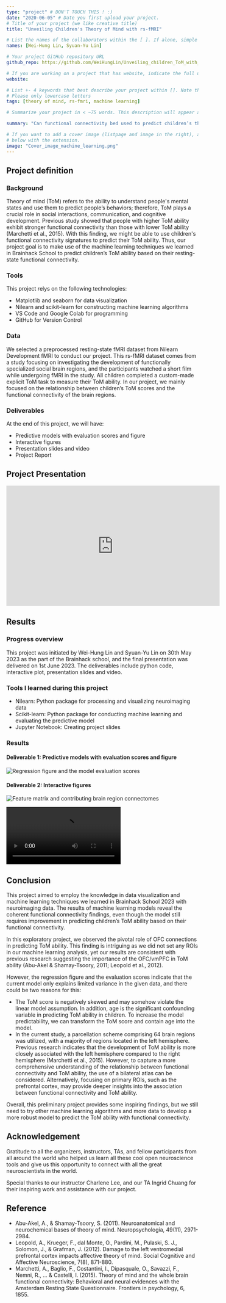```yaml
---
type: "project" # DON'T TOUCH THIS ! :)
date: "2020-06-05" # Date you first upload your project.
# Title of your project (we like creative title)
title: "Unveiling Children's Theory of Mind with rs-fMRI"

# List the names of the collaborators within the [ ]. If alone, simple put your name within []
names: [Wei-Hung Lin, Syuan-Yu Lin]

# Your project GitHub repository URL
github_repo: https://github.com/WeiHungLin/Unveiling_children_ToM_with_rsfmri

# If you are working on a project that has website, indicate the full url including "https://" below or leave it empty.
website: 

# List +- 4 keywords that best describe your project within []. Note that the project summary also involves a number of key words. Those are listed on top of the [github repository](https://github.com/PSY6983-2021/project_template), click `manage topics`.
# Please only lowercase letters
tags: [theory of mind, rs-fmri, machine learning]

# Summarize your project in < ~75 words. This description will appear at the top of your page and on the list page with other projects.

summary: "Can functional connectivity bed used to predict children’s theory of mind (ToM)? This project utilizes supervised machine learning algorithms on the fMRI data to predict children’s ToM ability. For better visualization, the most contributing brain region connections are displayed on the brain."

# If you want to add a cover image (listpage and image in the right), add it to your directory and indicate the name
# below with the extension.
image: "Cover_image_machine_learning.png"
---
```

<!-- This is an html comment and this won't appear in the rendered page. You are now editing the "content" area, the core of your description. Everything that you can do in markdown is allowed below. We added a couple of comments to guide your through documenting your progress. -->

## Project definition

### Background

Theory of mind (ToM) refers to the ability to understand people's mental states and use them to predict people’s behaviors; therefore, ToM plays a crucial role in social interactions, communication, and cognitive development. Previous study showed that people with higher ToM ability exhibit stronger functional connectivity than those with lower ToM ability (Marchetti et al., 2015). With this finding, we might be able to use children's functional connectivity signatures to predict their ToM ability. Thus, our project goal is to make use of the machine learning techniques we learned in Brainhack School to predict children’s ToM ability based on their resting-state functional connectivity.

### Tools

This project relys on the following technologies:
 * Matplotlib and seaborn for data visualization
 * Nilearn and scikit-learn for constructing machine learning algorithms
 * VS Code and Google Colab for programming
 * GitHub for Version Control

### Data

We selected a preprocessed resting-state fMRI dataset from Nilearn Development fMRI to conduct our project. This rs-fMRI dataset comes from a study focusing on investigating the development of functionally specialized social brain regions, and the participants watched a short film while undergoing fMRI in the study. All children completed a custom-made explicit ToM task to measure their ToM ability. In our project, we mainly focused on the relationship between children’s ToM scores and the functional connectivity of the brain regions. 

### Deliverables

At the end of this project, we will have:
 - Predictive models with evaluation scores and figure
 - Interactive figures
 - Presentation slides and video
 - Project Report

## Project Presentation

<iframe width="560" height="315" src="https://youtu.be/uibv_AtFWyc" frameborder="0" allow="accelerometer; autoplay; encrypted-media; gyroscope; picture-in-picture" allowfullscreen></iframe>

## Results

### Progress overview

This project was initiated by Wei-Hung Lin and Syuan-Yu Lin on 30th May 2023 as the part of the Brainhack school, and the final presentation was delivered on 1st June 2023. The deliverables include python code, interactive plot, presentation slides and video.

### Tools I learned during this project

 * Nilearn: Python package for processing and visualizing neuroimaging data
 * Scikit-learn: Python package for conducting machine learning and evaluating the predictive model
 * Jupyter Notebook: Creating project slides

### Results

#### Deliverable 1: Predictive models with evaluation scores and figure

![Regression figure and the model evaluation scores](https://github.com/WeiHungLin/Unveiling_children_ToM_with_rsfmri/blob/main/Regression_figure_with_evaluation_scores.png)

#### Deliverable 2: Interactive figures

![Feature matrix and contributing brain region connectomes](https://github.com/WeiHungLin/Unveiling_children_ToM_with_rsfmri/blob/main/Static_connectome.png)

![Interactive Brain Connectomes Video](https://github.com/WeiHungLin/Unveiling_children_ToM_with_rsfmri/blob/main/Interactive_Figure.mp4)


## Conclusion

This project aimed to employ the knowledge in data visualization and machine learning techniques we learned in Brainhack School 2023 with neuroimaging data. The results of machine learning models reveal the coherent functional connectivity findings, even though the model still requires improvement in predicting children’s ToM ability based on their functional connectivity. 

In this exploratory project, we observed the pivotal role of OFC connections in predicting ToM ability. This finding is intriguing as we did not set any ROIs in our machine learning analysis, yet our results are consistent with previous research suggesting the importance of the OFC/vmPFC in ToM ability (Abu-Akel & Shamay-Tsoory, 2011; Leopold et al., 2012). 

However, the regression figure and the evaluation scores indicate that the current model only explains limited variance in the given data, and there could be two reasons for this:

 * The ToM score is negatively skewed and may somehow violate the linear model assumption. In addition, age is the significant confounding variable in predicting ToM ability in children. To increase the model predictability, we can transform the ToM score and contain age into the model.
 * In the current study, a parcellation scheme comprising 64 brain regions was utilized, with a majority of regions located in the left hemisphere. Previous research indicates that the development of ToM ability is more closely associated with the left hemisphere compared to the right hemisphere (Marchetti et al., 2015). However, to capture a more comprehensive understanding of the relationship between functional connectivity and ToM ability, the use of a bilateral atlas can be considered. Alternatively, focusing on primary ROIs, such as the prefrontal cortex, may provide deeper insights into the association between functional connectivity and ToM ability.

Overall, this preliminary project provides some inspiring findings, but we still need to try other machine learning algorithms and more data to develop a more robust model to predict the ToM ability with functional connectivity.
 
## Acknowledgement
Gratitude to all the organizers, instructors, TAs, and fellow participants from all around the world who helped us learn all these cool open neuroscience tools and give us this opportunity to connect with all the great neuroscientists in the world. 

Special thanks to our instructor Charlene Lee, and our TA Ingrid Chuang for their inspiring work and assistance with our project.

## Reference
* Abu-Akel, A., & Shamay-Tsoory, S. (2011). Neuroanatomical and neurochemical bases of theory of mind. Neuropsychologia, 49(11), 2971-2984.
* Leopold, A., Krueger, F., dal Monte, O., Pardini, M., Pulaski, S. J., Solomon, J., & Grafman, J. (2012). Damage to the left ventromedial prefrontal cortex impacts affective theory of mind. Social Cognitive and Affective Neuroscience, 7(8), 871-880.
* Marchetti, A., Baglio, F., Costantini, I., Dipasquale, O., Savazzi, F., Nemni, R., ... & Castelli, I. (2015). Theory of mind and the whole brain functional connectivity: Behavioral and neural evidences with the Amsterdam Resting State Questionnaire. Frontiers in psychology, 6, 1855.